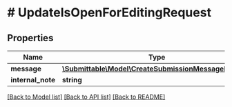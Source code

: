 # # UpdateIsOpenForEditingRequest

## Properties

Name | Type | Description | Notes
------------ | ------------- | ------------- | -------------
**message** | [**\Submittable\Model\CreateSubmissionMessageRequest**](CreateSubmissionMessageRequest.md) |  | [optional]
**internal_note** | **string** |  | [optional]

[[Back to Model list]](../../README.md#models) [[Back to API list]](../../README.md#endpoints) [[Back to README]](../../README.md)
